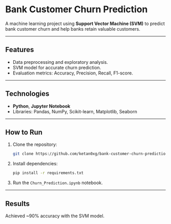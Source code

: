 # Bank Customer Churn Prediction

A machine learning project using **Support Vector Machine (SVM)** to predict bank customer churn and help banks retain valuable customers.

---

## Features
- Data preprocessing and exploratory analysis.
- SVM model for accurate churn prediction.
- Evaluation metrics: Accuracy, Precision, Recall, F1-score.

---

## Technologies
- **Python**, **Jupyter Notebook**
- Libraries: Pandas, NumPy, Scikit-learn, Matplotlib, Seaborn

---

## How to Run
1. Clone the repository:
   ```bash
   git clone https://github.com/ketan0xg/bank-customer-churn-prediction.git
   ```
2. Install dependencies:
   ```bash
   pip install -r requirements.txt
   ```
3. Run the `Churn_Prediction.ipynb` notebook.

---

## Results
Achieved ~90% accuracy with the SVM model.



